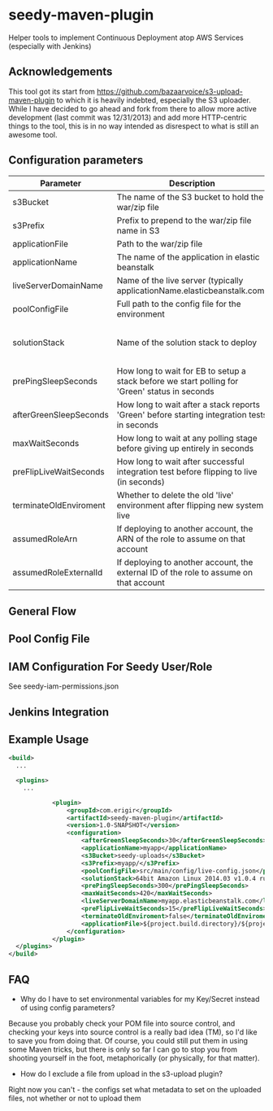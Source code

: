 seedy-maven-plugin
======================
Helper tools to implement Continuous Deployment atop AWS Services (especially with Jenkins)

Acknowledgements
----------------
This tool got its start from https://github.com/bazaarvoice/s3-upload-maven-plugin to which it is
heavily indebted, especially the S3 uploader.  While I have decided to go ahead and fork from there 
to allow more active development (last commit was 12/31/2013) and add more HTTP-centric things to the
tool, this is in no way intended as disrespect to what is still an awesome tool.


Configuration parameters
------------------------

| Parameter | Description | Required | Default |
|-----------|-------------|----------|---------|
|s3Bucket|The name of the S3 bucket to hold the war/zip file|*yes*| |
|s3Prefix|Prefix to prepend to the war/zip file name in S3|*yes*| |
|applicationFile|Path to the war/zip file| *yes*| |
|applicationName|The name of the application in elastic beanstalk| *yes* | |
|liveServerDomainName|Name of the live server (typically applicationName.elasticbeanstalk.com)| *yes*| |
|poolConfigFile|Full path to the config file for the environment| *no* | src/main/config/live-config.json |
|solutionStack|Name of the solution stack to deploy| *no* |64bit Amazon Linux 2014.03 v1.0.4 running Tomcat 7 Java 7|
|prePingSleepSeconds|How long to wait for EB to setup a stack before we start polling for 'Green' status in seconds| *no* | 300 |
|afterGreenSleepSeconds|How long to wait after a stack reports 'Green' before starting integration tests in seconds| *no* | 30 |
|maxWaitSeconds|How long to wait at any polling stage before giving up entirely in seconds| *no* | 420 |
|preFlipLiveWaitSeconds|How long to wait after successful integration test before flipping to live (in seconds)| *no* | 15 |
|terminateOldEnviroment|Whether to delete the old 'live' environment after flipping new system live| *no* | false |
|assumedRoleArn|If deploying to another account, the ARN of the role to assume on that account| *no* |  |
|assumedRoleExternalId|If deploying to another account, the external ID of the role to assume on that account| *no* |  |

General Flow
------------


Pool Config File
----------------


IAM Configuration For Seedy User/Role
-------------------------------------
See seedy-iam-permissions.json


Jenkins Integration
-------------------


Example Usage
----------------------
```xml
<build>
  ...

  <plugins>
    ...

            <plugin>
                <groupId>com.erigir</groupId>
                <artifactId>seedy-maven-plugin</artifactId>
                <version>1.0-SNAPSHOT</version>
                <configuration>
                    <afterGreenSleepSeconds>30</afterGreenSleepSeconds>
                    <applicationName>myapp</applicationName>
                    <s3Bucket>seedy-uploads</s3Bucket>
                    <s3Prefix>myapp/</s3Prefix>
                    <poolConfigFile>src/main/config/live-config.json</poolConfigFile>
                    <solutionStack>64bit Amazon Linux 2014.03 v1.0.4 running Tomcat 7 Java 7</solutionStack>
                    <prePingSleepSeconds>300</prePingSleepSeconds>
                    <maxWaitSeconds>420</maxWaitSeconds>
                    <liveServerDomainName>myapp.elasticbeanstalk.com</liveServerDomainName>
                    <preFlipLiveWaitSeconds>15</preFlipLiveWaitSeconds>
                    <terminateOldEnviroment>false</terminateOldEnviroment>
                    <applicationFile>${project.build.directory}/${project.build.finalName}.war</applicationFile>
                </configuration>
            </plugin>
  </plugins>
</build>
```

FAQ
---

* Why do I have to set environmental variables for my Key/Secret instead of using config parameters?

Because you probably check your POM file into source control, and checking your keys into source control
is a really bad idea (TM), so I'd like to save you from doing that.  Of course, you could still put them
in using some Maven tricks, but there is only so far I can go to stop you from shooting yourself in the
foot, metaphorically (or physically, for that matter).

* How do I exclude a file from upload in the s3-upload plugin?

Right now you can't - the configs set what metadata to set on the uploaded files, not whether or not to upload them
